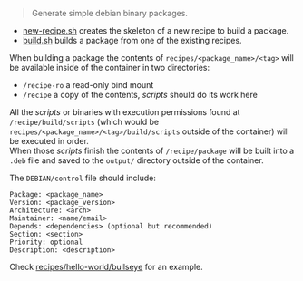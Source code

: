 > Generate simple debian binary packages.  

* [new-recipe.sh](new-recipe.sh) creates the skeleton of a new recipe to build a package.  
* [build.sh](build.sh) builds a package from one of the existing recipes.  

When building a package the contents of `recipes/<package_name>/<tag>` will be available inside of the container in two directories:   

- `/recipe-ro` a read-only bind mount  
- `/recipe` a copy of the contents, *scripts* should do its work here  

All the *scripts* or binaries with execution permissions found at `/recipe/build/scripts` (which would be `recipes/<package_name>/<tag>/build/scripts` outside of the container) will be executed in order.   
When those *scripts* finish the contents of `/recipe/package` will be built into a `.deb` file and saved to the `output/` directory outside of the container.  

The `DEBIAN/control` file should include:  

```
Package: <package_name>
Version: <package_version>
Architecture: <arch>
Maintainer: <name/email>
Depends: <dependencies> (optional but recommended)
Section: <section>
Priority: optional
Description: <description>
```

Check [recipes/hello-world/bullseye](./recipes/hello-world/bullseye) for an example.  
